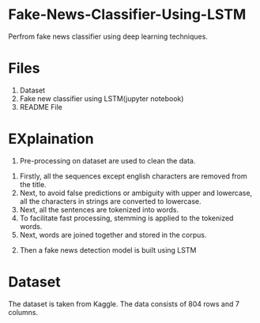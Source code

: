 # Fake-News-Classifier-Using-LSTM
Perfrom fake news classifier using deep learning techniques.

# Files
1. Dataset
2. Fake new classifier using LSTM(jupyter notebook)
3. README File

# EXplaination
1) Pre-processing on dataset are used to clean the data.
 1. Firstly, all the sequences except english characters are
    removed from the title.
 2. Next, to avoid false predictions or ambiguity with upper and lowercase,
    all the characters in strings are converted to lowercase.
 3. Next, all the sentences are tokenized into words.
 4. To facilitate fast processing, stemming is applied to the tokenized
    words.
 5. Next, words are joined together and stored in the corpus.
 
2) Then a fake news detection model is built using LSTM

# Dataset
The dataset is taken from Kaggle. The data consists of 804 rows and 7 columns.
